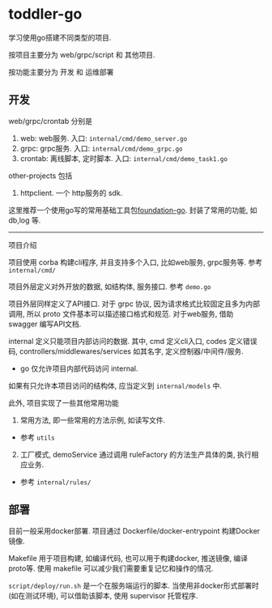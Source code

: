 # toddler-go
学习使用go搭建不同类型的项目.

按项目主要分为 web/grpc/script 和 其他项目.

按功能主要分为 开发 和 运维部署

## 开发
web/grpc/crontab 分别是
1. web: web服务. 入口: `internal/cmd/demo_server.go`
2. grpc: grpc服务. 入口: `internal/cmd/demo_grpc.go`
3. crontab: 离线脚本, 定时脚本. 入口: `internal/cmd/demo_task1.go`

other-projects 包括
1. httpclient. 一个 http服务的 sdk.

这里推荐一个使用go写的常用基础工具包[foundation-go](https://github.com/xgxw/foundation-go).
封装了常用的功能, 如 db,log 等.

---
项目介绍

项目使用 corba 构建cli程序, 并且支持多个入口, 比如web服务, grpc服务等.
参考 `internal/cmd/`

项目外层定义对外开放的数据, 如结构体, 服务接口. 参考 `demo.go`

项目外层同样定义了API接口. 对于 grpc 协议, 因为请求格式比较固定且多为内部调用,
所以 proto 文件基本可以描述接口格式和规范. 对于web服务, 借助 swagger 编写API文档.

internal 定义只能项目内部访问的数据. 其中, cmd 定义cli入口, codes 定义错误码,
controllers/middlewares/services 如其名字, 定义控制器/中间件/服务.
- go 仅允许项目内部代码访问 internal.

如果有只允许本项目访问的结构体, 应当定义到 `internal/models` 中.

此外, 项目实现了一些其他常用功能
1. 常用方法, 即一些常用的方法示例, 如读写文件.
  - 参考 `utils`
2. 工厂模式, demoService 通过调用 ruleFactory 的方法生产具体的类, 执行相应业务.
  - 参考 `internal/rules/`

## 部署
目前一般采用docker部署. 项目通过 Dockerfile/docker-entrypoint 构建Docker镜像.

Makefile 用于项目构建, 如编译代码, 也可以用于构建docker, 推送镜像, 编译proto等.
使用 makefile 可以减少我们需要重复记忆和操作的情况.

`script/deploy/run.sh` 是一个在服务端运行的脚本. 当使用非docker形式部署时(如在测试环境),
可以借助该脚本, 使用 supervisor 托管程序.

